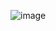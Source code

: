 ![image](https://github.com/siddiquiaffan/siddiquiaffan/assets/61529008/80066577-2858-4034-8d39-78358496bde7)
